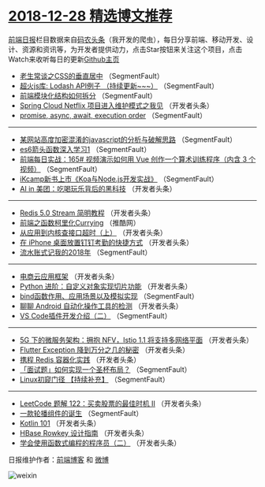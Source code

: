 # [2018-12-28 精选博文推荐](http://hao.caibaojian.com/date/2018/12/28)

[前端日报](http://caibaojian.com/c/news)栏目数据来自[码农头条](http://hao.caibaojian.com/)（我开发的爬虫），每日分享前端、移动开发、设计、资源和资讯等，为开发者提供动力，点击Star按钮来关注这个项目，点击Watch来收听每日的更新[Github主页](https://github.com/kujian/frontendDaily)
* [老生常谈之CSS的垂直居中](http://hao.caibaojian.com/95962.html) （SegmentFault）
* [超火js库:  Lodash API例子 （持续更新~~~）](http://hao.caibaojian.com/95959.html) （SegmentFault）
* [前端模块化结构如何拆分](http://hao.caibaojian.com/95971.html) （SegmentFault）
* [Spring Cloud Netflix 项目进入维护模式之我见](http://hao.caibaojian.com/95975.html) （开发者头条）
* [promise, async, await, execution order](http://hao.caibaojian.com/95965.html) （SegmentFault）

***
* [某网站高度加密混淆的javascript的分析与破解思路](http://hao.caibaojian.com/95967.html) （SegmentFault）
* [es6箭头函数深入学习1](http://hao.caibaojian.com/95969.html) （SegmentFault）
* [前端每日实战：165# 视频演示如何用 Vue 创作一个算术训练程序（内含 3 个视频）](http://hao.caibaojian.com/95970.html) （SegmentFault）
* [iKcamp新书上市《Koa与Node.js开发实战》](http://hao.caibaojian.com/95973.html) （SegmentFault）
* [AI in 美团：吃喝玩乐背后的黑科技](http://hao.caibaojian.com/95995.html) （开发者头条）

***
* [Redis 5.0 Stream 简明教程](http://hao.caibaojian.com/95986.html) （开发者头条）
* [前端之函数柯里化Currying](http://hao.caibaojian.com/96012.html) （推酷网）
* [从应用到内核查接口超时（上）](http://hao.caibaojian.com/95991.html) （开发者头条）
* [在 iPhone 桌面放置钉钉考勤的快捷方式](http://hao.caibaojian.com/95981.html) （开发者头条）
* [流水账式记我的2018年](http://hao.caibaojian.com/95960.html) （SegmentFault）

***
* [电商云应用框架](http://hao.caibaojian.com/95992.html) （开发者头条）
* [Python 进阶：自定义对象实现切片功能](http://hao.caibaojian.com/95982.html) （开发者头条）
* [bind函数作用、应用场景以及模拟实现](http://hao.caibaojian.com/95961.html) （SegmentFault）
* [聊聊 Android 自动化操作工具的检测](http://hao.caibaojian.com/95993.html) （开发者头条）
* [VS Code插件开发介绍（二）](http://hao.caibaojian.com/95972.html) （SegmentFault）

***
* [5G 下的微服务架构：拥抱 NFV，Istio 1.1 将支持多网络平面](http://hao.caibaojian.com/95983.html) （开发者头条）
* [Flutter Exception 降到万分之几的秘密](http://hao.caibaojian.com/95994.html) （开发者头条）
* [携程 Redis 容器化实践](http://hao.caibaojian.com/95984.html) （开发者头条）
* [「面试题」如何实现一个圣杯布局？](http://hao.caibaojian.com/95963.html) （SegmentFault）
* [Linux初窥门径 【持续补充】](http://hao.caibaojian.com/95974.html) （SegmentFault）

***
* [LeetCode 题解 122：买卖股票的最佳时机 II](http://hao.caibaojian.com/95985.html) （开发者头条）
* [一款轮播组件的诞生](http://hao.caibaojian.com/95964.html) （SegmentFault）
* [Kotlin 101](http://hao.caibaojian.com/95996.html) （开发者头条）
* [HBase Rowkey 设计指南](http://hao.caibaojian.com/95976.html) （开发者头条）
* [学会使用函数式编程的程序员（二）](http://hao.caibaojian.com/95987.html) （开发者头条）

日报维护作者：[前端博客](http://caibaojian.com/) 和 [微博](http://caibaojian.com/go/weibo)

![weixin](https://user-images.githubusercontent.com/3055447/38468989-651132ac-3b80-11e8-8e6b-15122322a9d7.png)